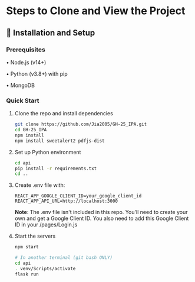 # Steps to Clone and View the Project

## 🔧 Installation and Setup
### Prerequisites
• Node.js (v14+)

• Python (v3.8+) with pip

• MongoDB
### Quick Start
1. Clone the repo and install dependencies
   ```bash
   git clone https://github.com/Jia2005/GH-25_IPA.git
   cd GH-25_IPA
   npm install
   npm install sweetalert2 pdfjs-dist
   ```

2. Set up Python environment
   ```bash
   cd api
   pip install -r requirements.txt
   cd ..
   ```

3. Create .env file with:
   ```
   REACT_APP_GOOGLE_CLIENT_ID=your_google_client_id 
   REACT_APP_API_URL=http://localhost:3000
   ```
   **Note**: The .env file isn't included in this repo. You'll need to create your own and get a Google Client ID. You also need to add this Google Client ID in your /pages/Login.js

4. Start the servers
   ```bash
   npm start
   
   # In another terminal (git bash ONLY)
   cd api
   . venv/Scripts/activate
   flask run
   ```
